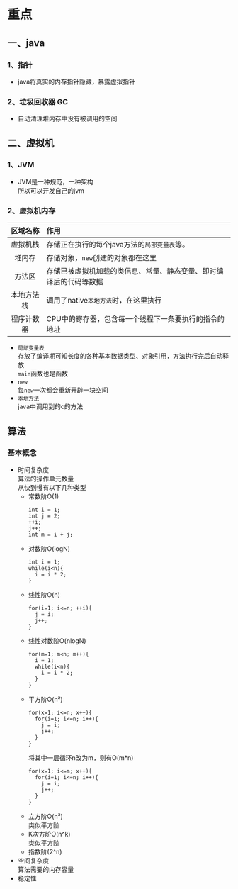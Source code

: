 # 重点

## 一、java

### 1、指针

* java将真实的内存指针隐藏，暴露虚拟指针

### 2、垃圾回收器 GC

* 自动清理堆内存中没有被调用的空间

## 二、虚拟机

### 1、JVM

* JVM是一种规范，一种架构  
  所以可以开发自己的jvm

### 2、虚拟机内存

| 区域名称  | 作用                                |
|:-----:|:----------------------------------|
| 虚拟机栈  | 存储正在执行的每个java方法的`局部变量表`等。         |
|  堆内存  | 存储对象，`new`创建的对象都在这里               |
|  方法区  | 存储已被虚拟机加载的类信息、常量、静态变量、即时编译后的代码等数据 |
| 本地方法栈 | 调用了native`本地方法`时，在这里执行            |
| 程序计数器 | CPU中的寄存器，包含每一个线程下一条要执行的指令的地址      |

* `局部变量表`  
  存放了编译期可知长度的各种基本数据类型、对象引用，方法执行完后自动释放  
  `main`函数也是函数
* `new`  
  每`new`一次都会重新开辟一块空间
* `本地方法`  
  java中调用到的c的方法

## 算法

### 基本概念

* 时间复杂度  
  算法的操作单元数量  
  从快到慢有以下几种类型
    * 常数阶O(1)
      ```
      int i = 1;
      int j = 2;
      ++i;
      j++;
      int m = i + j;
      ```
    * 对数阶O(logN)
      ```
      int i = 1;
      while(i<n){
        i = i * 2;
      }
      ```
    * 线性阶O(n)
      ```
      for(i=1; i<=n; ++i){
        j = i;
        j++;
      }
      ```
    * 线性对数阶O(nlogN)
      ```
      for(m=1; m<n; m++){
        i = 1;
        while(i<n){
          i = i * 2;
        }
      }
      ```
    * 平方阶O(n²)
      ```
      for(x=1; i<=n; x++){
        for(i=1; i<=n; i++){
          j = i;
          j++;
        }
      }
      ```
      将其中一层循环n改为m，则有O(m*n)
      ```
      for(x=1; i<=m; x++){
        for(i=1; i<=n; i++){
          j = i;
          j++;
        }
      }
      ```
    * 立方阶O(n³)  
      类似平方阶
    * K次方阶O(n^k)  
      类似平方阶
    * 指数阶(2^n)
* 空间复杂度  
  算法需要的内存容量
* 稳定性
